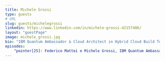 ```yaml
---
title: Michele Grossi
type: guests
# URL
slug: guests/michelegrossi
linkedin: https://www.linkedin.com/in/michele-grossi-42157486/
layout: "guestPage"
image: michele_grossi.jpg
bio: "IBM Quantum Ambassador & Cloud Architect in Hybrid Cloud Build Team"
episodes: 
    "pointer[25]: Federico Mattei e Michele Grossi, IBM Quantum Ambassador": "/p/pointer25-federico-mattei-e-michele-grossi-ibm-quantum-ambassador/"
---
```


